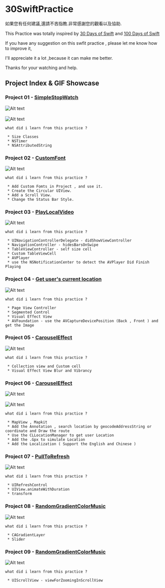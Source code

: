 # 30SwiftPractice

如果您有任何建議,還請不吝指教.非常感謝您的觀看以及協助.

This Practice was totally inspired by [30 Days of Swift](https://github.com/allenwong/30DaysofSwift) and [100 Days of Swift](http://samvlu.com/index.html)

If you have any suggestion on this swfit practice , please let me know how to improve it, 

I'll appreciate it a lot ,because it can make me better. 

Thanks for your watching and help.

## Project Index & GIF Showcase ##

### Project 01 - [SimpleStopWatch](https://github.com/q2650108/30SwiftPractice/tree/master/Project%2001%20-%20SimpleStopWatch)

![Alt text](https://github.com/q2650108/30SwiftPractice/blob/master/Project%2001%20-%20SimpleStopWatch/1_1.gif?raw=true)
<br />
<br />
![Alt text](https://github.com/q2650108/30SwiftPractice/blob/master/Project%2001%20-%20SimpleStopWatch/1_2.gif?raw=true)


```
what did i learn from this practice ? 
 
 * Size Classes
 * NSTimer
 * NSAttributedString
```
 
### Project 02 -  [CustomFont](https://github.com/q2650108/30SwiftPractice/tree/master/Project%2002%20-%20CustomFont)

![Alt text](https://github.com/q2650108/30SwiftPractice/blob/master/Project%2002%20-%20CustomFont/2_1.gif?raw=true)
<br />


```
what did i learn from this practice ? 
 
 * Add Custom Fomts in Project , and use it.
 * Create the Circular UIView.
 * Add a Scroll View.
 * Change the Status Bar Style.
```
 
### Project 03 - [PlayLocalVideo](https://github.com/q2650108/30SwiftPractice/tree/master/Project%2003%20-%20Play%20Local%20Video)

![Alt text](https://github.com/q2650108/30SwiftPractice/blob/master/Project%2003%20-%20Play%20Local%20Video/3_1.gif?raw=true)
<br />


```
what did i learn from this practice ? 
 
 * UINavigationControllerDelegate - didShowViewController 
 * NavigationController - hidesBarsOnSwipe
 * TableViewController - self size cell
 * Custom TableViewCell 
 * AVPlayer
 * use the NSNotificationCenter to detect the AVPlayer Did Finish Playing
```

### Project 04 - [Get user's current location](https://github.com/q2650108/30SwiftPractice/tree/master/Project%2004%20-%20SnapChatMenu)

![Alt text](https://github.com/q2650108/30SwiftPractice/blob/master/Project%2004%20-%20SnapChatMenu/4_1.gif?raw=true)
<br />


```
what did i learn from this practice ? 
 
 * Page View Controller 
 * Segmented Control
 * Visual Effect View
 * AVFoundation - use the AVCaptureDevicePosition (Back , Front ) and get the Image
```

### Project 05 - [CarouselEffect](https://github.com/q2650108/30SwiftPractice/tree/master/Project%2005%20-%20CarouselEffect)

![Alt text](https://github.com/q2650108/30SwiftPractice/blob/master/Project%2005%20-%20CarouselEffect/5_1.gif?raw=true)
<br />


```
what did i learn from this practice ? 
 
 * Collection view and Custom cell
 * Visual Effect View Blur and Vibrancy
```

### Project 06 - [CarouselEffect](https://github.com/q2650108/30SwiftPractice/tree/master/Project%2006%20-%20Get%20user's%20current%20location)

![Alt text](https://github.com/q2650108/30SwiftPractice/blob/master/Project%2006%20-%20Get%20user's%20current%20location/6_1.gif?raw=true)
<br />
<br />
![Alt text](https://github.com/q2650108/30SwiftPractice/blob/master/Project%2006%20-%20Get%20user's%20current%20location/6_2.gif?raw=true)


```
what did i learn from this practice ? 
 
 * MapView , Mapkit
 * Add the Annotation , search location by geocodeAddressString or coordinate and Draw the route
 * Use the CLLocationManager to get user Location
 * Add the .Gpx to simulate Location
 * Add the Localization ( Support the English and Chinese )
```

### Project 07 - [PullToRefresh](https://github.com/q2650108/30SwiftPractice/tree/master/Project%2007%20-%20PullToRefresh)

![Alt text](https://github.com/q2650108/30SwiftPractice/blob/master/Project%2007%20-%20PullToRefresh/7_1.gif?raw=true)
<br />


```
what did i learn from this practice ? 
 
 * UIRefreshControl
 * UIView.animateWithDuration
 * transform

```

### Project 08 - [RandomGradientColorMusic](https://github.com/q2650108/30SwiftPractice/tree/master/Project%2008%20-%20RandomGradientColorMusic)

![Alt text](https://github.com/q2650108/30SwiftPractice/blob/master/Project%2008%20-%20RandomGradientColorMusic/8_1.gif?raw=true)
<br />


```
what did i learn from this practice ? 
 
 * CAGradientLayer
 * Slider

```

### Project 09 - [RandomGradientColorMusic](https://github.com/q2650108/30SwiftPractice/tree/master/Project%2009%20-%20ImageScroller)

![Alt text](https://github.com/q2650108/30SwiftPractice/blob/master/Project%2009%20-%20ImageScroller/9_1.gif?raw=true)
<br />


```
what did i learn from this practice ? 
 
 * UIScrollView - viewForZoomingInScrollView

```
